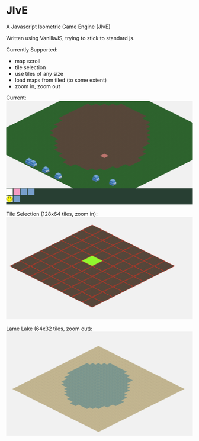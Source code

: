 # JIvE
A Javascript Isometric Game Engine (JIvE)

Written using VanillaJS, trying to stick to standard js.

Currently Supported:
- map scroll
- tile selection
- use tiles of any size
- load maps from tiled (to some extent)
- zoom in, zoom out


Current:
![alt tag](https://github.com/skaparelos/JIvE/blob/master/screenshots/3-menu-added-houses.png)

Tile Selection (128x64 tiles, zoom in):
![alt tag](https://github.com/skaparelos/JIvE/blob/master/screenshots/1-tile_selection.png)

Lame Lake (64x32 tiles, zoom out):
![alt tag](https://github.com/skaparelos/JIvE/blob/master/screenshots/2-lame_lake.png)
